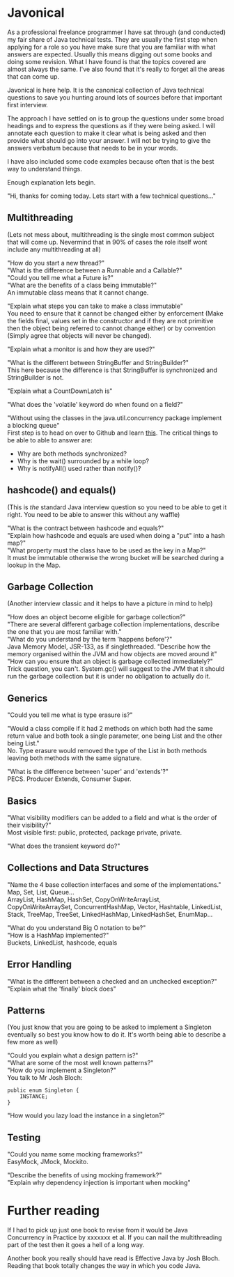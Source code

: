 Javonical
=========
As a professional freelance programmer I have sat through (and conducted) my fair share of Java technical tests. They are usually the first step when applying for a role so you have make sure that you are familiar with what answers are expected. Usually this means digging out some books and doing some revision. What I have found is that the topics covered are almost always the same. I've also found that it's really to forget all the areas that can come up.

Javonical is here help. It is the canonical collection of Java technical questions to save you hunting around lots of sources before that important first interview.

The approach I have settled on is to group the questions under some broad headings and to express the questions as if they were being asked. I will annotate each question to make it clear what is being asked and then provide what should go into your answer. I will not be trying to give the answers verbatum because that needs to be in your words.

I have also included some code examples because often that is the best way to understand things.

Enough explanation lets begin.


"Hi, thanks for coming today. Lets start with a few technical questions..."

Multithreading
--------------
(Lets not mess about, multithreading is the single most common subject that will come up. Nevermind that in 90% of cases the role itself wont include any multithreading at all)

"How do you start a new thread?"  
"What is the difference between a Runnable and a Callable?"  
"Could you tell me what a Future is?"  
"What are the benefits of a class being immutable?"  
An immutable class means that it cannot change.

"Explain what steps you can take to make a class immutable"  
You need to ensure that it cannot be changed either by enforcement (Make the fields final, values set in the constructor and if they are not primitive then the object being referred to cannot change either) or by convention (Simply agree that objects will never be changed).

"Explain what a monitor is and how they are used?"  

"What is the different between StringBuffer and StringBuilder?"  
This here because the difference is that StringBuffer is synchronized and StringBuilder is not.

"Explain what a CountDownLatch is"   

"What does the 'volatile' keyword do when found on a field?"  

"Without using the classes in the java.util.concurrency package implement a blocking queue"  
First step is to head on over to Github and learn [this](https://gist.github.com/dougnukem/1241317). The critical things to be able to able to answer are:
* Why are both methods synchronized?
* Why is the wait() surrounded by a while loop?
* Why is notifyAll() used rather than notify()?

hashcode() and equals()
-----------------------
(This is *the* standard Java interview question so you need to be able to get it right. You need to be able to answer this without any waffle)

"What is the contract between hashcode and equals?"  
"Explain how hashcode and equals are used when doing a "put" into a hash map?"     
"What property must the class have to be used as the key in a Map?"  
It must be immutable otherwise the wrong bucket will be searched during a lookup in the Map.

Garbage Collection
------------------
(Another interview classic and it helps to have a picture in mind to help)

"How does an object become eligible for garbage collection?"  
"There are several different garbage collection implementations, describe the one that you are most familiar with."  
"What do you understand by the term 'happens before'?"  
Java Memory Model, JSR-133, as if singlethreaded.
"Describe how the memory organised within the JVM and how objects are moved around it"  
"How can you ensure that an object is garbage collected immediately?"  
Trick question, you can't. System.gc() will suggest to the JVM that it should run the garbage collection but it is under no obligation to actually do it.

Generics
--------
"Could you tell me what is type erasure is?"   

"Would a class compile if it had 2 methods on which both had the same return value and both took a single parameter, one being List<String> and the other being List<Date>."  
No. Type erasure would removed the type of the List in both methods leaving both methods with the same signature.

"What is the difference between 'super' and 'extends'?"   
PECS. Producer Extends, Consumer Super.

Basics
------
"What visibility modifiers can be added to a field and what is the order of their visibility?"  
Most visible first: public, protected, package private, private.

"What does the transient keyword do?"   

Collections and Data Structures 
-------------------------------
"Name the 4 base collection interfaces and some of the implementations."  
Map, Set, List, Queue...   
ArrayList, HashMap, HashSet, CopyOnWriteArrayList, CopyOnWriteArraySet, ConcurrentHashMap, Vector, Hashtable, LinkedList, Stack, TreeMap, TreeSet, LinkedHashMap, LinkedHashSet, EnumMap...   

"What do you understand Big O notation to be?"  
"How is a HashMap implemented?"  
Buckets, LinkedList, hashcode, equals

Error Handling
--------------
"What is the different between a checked and an unchecked exception?"  
"Explain what the 'finally' block does"  

Patterns
--------
(You just know that you are going to be asked to implement a Singleton eventually so best you know how to do it. It's worth being able to describe a few more as well)  

"Could you explain what a design pattern is?"  
"What are some of the most well known patterns?"  
"How do you implement a Singleton?"  
You talk to Mr Josh Bloch:  

    public enum Singleton {  
        INSTANCE;  
    }  

"How would you lazy load the instance in a singleton?"  

Testing
-------
"Could you name some mocking frameworks?"  
EasyMock, JMock, Mockito.

"Describe the benefits of using mocking framework?"  
"Explain why dependency injection is important when mocking"   

Further reading
===============
If I had to pick up just one book to revise from it would be Java Concurrency in Practice by xxxxxxx et al. If you can nail the multithreading part of the test then it goes a hell of a long way.

Another book you really should have read is Effective Java by Josh Bloch. Reading that book totally changes the way in which you code Java.